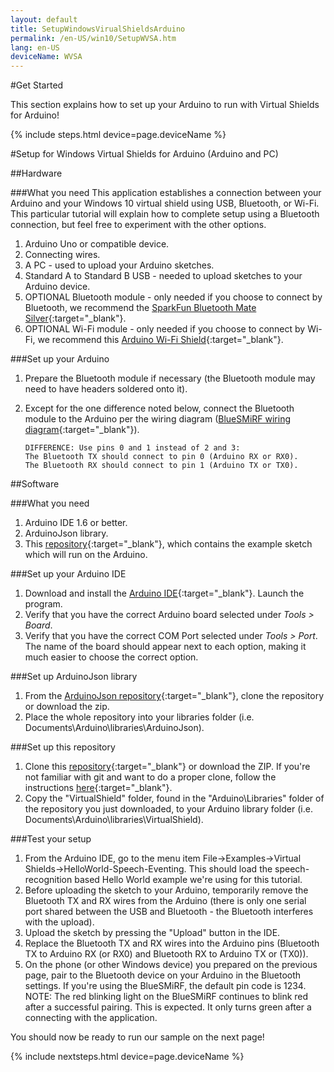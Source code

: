 ```yaml
---
layout: default
title: SetupWindowsVirualShieldsArduino
permalink: /en-US/win10/SetupWVSA.htm
lang: en-US
deviceName: WVSA
---
```


#Get Started

This section explains how to set up your Arduino to run with Virtual Shields for Arduino!

{% include steps.html device=page.deviceName %}

#Setup for Windows Virtual Shields for Arduino (Arduino and PC)

##Hardware

###What you need
This application establishes a connection between your Arduino and your Windows 10 virtual shield using USB, Bluetooth, or Wi-Fi.  This particular tutorial will explain how to complete setup using a Bluetooth connection, but feel free to experiment with the other options.

 1. Arduino Uno or compatible device.
 2. Connecting wires.
 3. A PC - used to upload your Arduino sketches.
 4. Standard A to Standard B USB - needed to upload sketches to your Arduino device.
 5. OPTIONAL Bluetooth module - only needed if you choose to connect by Bluetooth, we recommend the [SparkFun Bluetooth Mate Silver](https://www.sparkfun.com/products/12576){:target="_blank"}.
 6. OPTIONAL Wi-Fi module - only needed if you choose to connect by Wi-Fi, we recommend this [Arduino Wi-Fi Shield](https://www.arduino.cc/en/Main/ArduinoWiFiShield){:target="_blank"}.

###Set up your Arduino
 1. Prepare the Bluetooth module if necessary (the Bluetooth module may need to have headers soldered onto it).
 2. Except for the one difference noted below, connect the Bluetooth module to the Arduino per the wiring diagram ([BlueSMiRF wiring diagram](https://learn.sparkfun.com/tutorials/using-the-bluesmirf/hardware-hookup){:target="_blank"}).

		DIFFERENCE: Use pins 0 and 1 instead of 2 and 3:
		The Bluetooth TX should connect to pin 0 (Arduino RX or RX0).
		The Bluetooth RX should connect to pin 1 (Arduino TX or TX0).

##Software

###What you need
 1. Arduino IDE 1.6 or better.
 2. ArduinoJson library.
 3. This [repository](https://github.com/ms-iot/virtual-shields-arduino){:target="_blank"}, which contains the example sketch which will run on the Arduino.

###Set up your Arduino IDE
 1. Download and install the [Arduino IDE](http://www.arduino.cc/en/Main/Software){:target="_blank"}.  Launch the program.
 2. Verify that you have the correct Arduino board selected under *Tools > Board*.
 3. Verify that you have the correct COM Port selected under *Tools > Port*.  The name of the board should appear next to each option, making it much easier to choose the correct option.

###Set up ArduinoJson library
 1. From the [ArduinoJson repository](https://github.com/bblanchon/ArduinoJson){:target="_blank"}, clone the repository or download the zip.
 2. Place the whole repository into your libraries folder (i.e. Documents\Arduino\libraries\ArduinoJson\).

###Set up this repository
 1. Clone this [repository](https://github.com/ms-iot/virtual-shields-arduino){:target="_blank"} or download the ZIP.  If you're not familiar with git and want to do a proper clone, follow the instructions [here](https://help.github.com/articles/cloning-a-repository/){:target="_blank"}.
 2. Copy the "VirtualShield" folder, found in the "Arduino\Libraries" folder of the repository you just downloaded, to your Arduino library folder (i.e. Documents\Arduino\libraries\VirtualShield\).

###Test your setup
 1. From the Arduino IDE, go to the menu item File->Examples->Virtual Shields->HelloWorld-Speech-Eventing. This should load the speech-recognition based Hello World example we're using for this tutorial.
 2. Before uploading the sketch to your Arduino, temporarily remove the Bluetooth TX and RX wires from the Arduino (there is only one serial port shared between the USB and Bluetooth - the Bluetooth interferes with the upload).
 3. Upload the sketch by pressing the "Upload" button in the IDE.
 4. Replace the Bluetooth TX and RX wires into the Arduino pins (Bluetooth TX to Arduino RX (or RX0) and Bluetooth RX to Arduino TX or (TX0)).
 5. On the phone (or other Windows device) you prepared on the previous page, pair to the Bluetooth device on your Arduino in the Bluetooth settings. If you're using the BlueSMiRF, the default pin code is 1234. NOTE: The red blinking light on the BlueSMiRF continues to blink red after a successful pairing. This is expected. It only turns green after a connecting with the application.

You should now be ready to run our sample on the next page!

 {% include nextsteps.html device=page.deviceName %}
